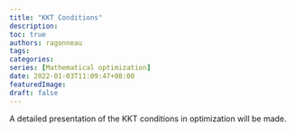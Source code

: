 ```yaml
---
title: "KKT Conditions"
description:
toc: true
authors: ragonneau
tags:
categories:
series: [Mathematical optimization]
date: 2022-01-03T11:09:47+08:00
featuredImage:
draft: false
---
```

  
A detailed presentation of the KKT conditions in optimization will be made.

